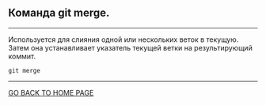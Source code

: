 ## Команда git merge.
---
Используется для слияния одной или нескольких веток в текущую. Затем она устанавливает указатель текущей ветки на результирующий коммит.
```bash=
git merge 
```
---
[GO BACK TO HOME PAGE](readme.md)